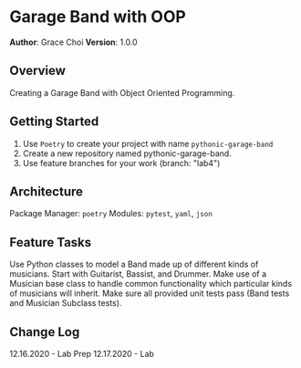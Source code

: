 # Garage Band with OOP

**Author**: Grace Choi
**Version**: 1.0.0 

## Overview
Creating a Garage Band with Object Oriented Programming.

## Getting Started
1. Use `Poetry` to create your project with name `pythonic-garage-band`
2. Create a new repository named pythonic-garage-band.
3. Use feature branches for your work (branch: "lab4")

## Architecture
Package Manager: `poetry`
Modules: `pytest`, `yaml`, `json`

## Feature Tasks
Use Python classes to model a Band made up of different kinds of musicians.
Start with Guitarist, Bassist, and Drummer.
Make use of a Musician base class to handle common functionality which particular kinds of musicians will inherit.
Make sure all provided unit tests pass (Band tests and Musician Subclass tests).

## Change Log
12.16.2020 - Lab Prep
12.17.2020 - Lab